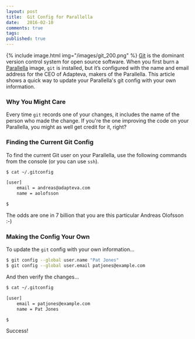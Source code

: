 ```yaml
---
layout: post
title:  Git Config for Parallella
date:   2016-02-10
comments: true
tags: 
published: true
---
```

 
{% include image.html img="/images/git_200.png" %} 
[Git](http://git-scm.org) is the dominant version control system for open source software. When you first burn a [Parallella](/blog/2014/07/07/parallella-quick-start-guide-with-gotchas/) image, `git` is installed, but it’s configured with the name and email address for the CEO of Adapteva, makers of the Parallella. This article shows a quick way to update your Parallella's git config with your own information.

<!--more-->

### Why You Might Care

Every time `git` records one of your changes, it includes the name of the person who made the change. If you're the one improving the code on your Parallella, you might as well get credit for it, right?

### Finding the Current Git Config

To find the current Git user on your Parallella, use the following commands from the console (or you can use `ssh`).

``` bash
$ cat ~/.gitconfig

[user]
    email = andreas@adapteva.com
    name = aolofsson

$ 

```

The odds are one in 7 billion that you are this particular Andreas Olofsson :-)

### Making the Config Your Own

To update the `git` config with your own information...

``` bash
$ git config --global user.name "Pat Jones"
$ git config --global user.email patjones@example.com

```

And then verify the changes...

``` bash
$ cat ~/.gitconfig

[user]
    email = patjones@example.com
    name = Pat Jones

$ 

```

Success! 

